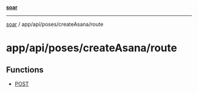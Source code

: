 [**soar**](../../../../../README.md)

***

[soar](../../../../../modules.md) / app/api/poses/createAsana/route

# app/api/poses/createAsana/route

## Functions

- [POST](functions/POST.md)
